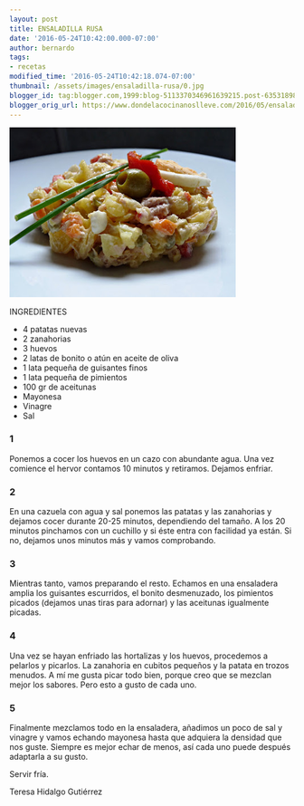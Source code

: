 ```yaml
---
layout: post
title: ENSALADILLA RUSA
date: '2016-05-24T10:42:00.000-07:00'
author: bernardo
tags:
- recetas
modified_time: '2016-05-24T10:42:18.074-07:00'
thumbnail: /assets/images/ensaladilla-rusa/0.jpg
blogger_id: tag:blogger.com,1999:blog-5113370346961639215.post-63531898377669395
blogger_orig_url: https://www.dondelacocinanoslleve.com/2016/05/ensaladilla-rusa.html
---
```


![](/assets/images/ensaladilla-rusa/0.jpg)

  
INGREDIENTES 
* 4 patatas nuevas
* 2 zanahorias
* 3 huevos
* 2 latas de bonito o atún en aceite de oliva
* 1 lata pequeña de guisantes finos
* 1 lata pequeña de pimientos
* 100 gr de aceitunas
* Mayonesa
* Vinagre
* Sal  

### 1

Ponemos a cocer los huevos en un cazo con abundante agua. Una vez comience el hervor contamos 10 minutos y retiramos. Dejamos enfriar.  

### 2

En una cazuela con agua y sal ponemos las patatas y las zanahorias y dejamos cocer durante 20-25 minutos, dependiendo del tamaño. A los 20 minutos pinchamos con un cuchillo y si éste entra con facilidad ya están. Si no, dejamos unos minutos más y vamos comprobando.  

### 3

Mientras tanto, vamos preparando el resto. Echamos en una ensaladera amplia los guisantes escurridos, el bonito desmenuzado, los pimientos picados (dejamos unas tiras para adornar) y las aceitunas igualmente picadas.  

### 4

Una vez se hayan enfriado las hortalizas y los huevos, procedemos a pelarlos y picarlos. La zanahoria en cubitos pequeños y la patata en trozos menudos. A mí me gusta picar todo bien, porque creo que se mezclan mejor los sabores. Pero esto a gusto de cada uno.  

### 5

Finalmente mezclamos todo en la ensaladera, añadimos un poco de sal y vinagre y vamos echando mayonesa hasta que adquiera la densidad que nos guste. Siempre es mejor echar de menos, así cada uno puede después adaptarla a su gusto.  

Servir fría.  
  
Teresa Hidalgo Gutiérrez
